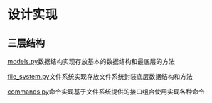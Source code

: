 # 设计实现

## 三层结构

[models.py](models.py)数据结构实现存放基本的数据结构和最底层的方法

[file_system.py](file_system.py)文件系统实现存放文件系统封装底层数据结构和方法

[commands.py](commands.py)命令实现基于文件系统提供的接口组合使用实现各种命令